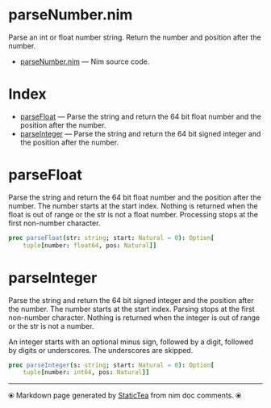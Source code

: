 # parseNumber.nim

Parse an int or float number string.  Return the number and
position after the number.


* [parseNumber.nim](../src/parseNumber.nim) &mdash; Nim source code.
# Index

* [parseFloat](#parsefloat) &mdash; Parse the string and return the 64 bit float number and the
position after the number.
* [parseInteger](#parseinteger) &mdash; Parse the string and return the 64 bit signed integer and the
position after the number.

# parseFloat

Parse the string and return the 64 bit float number and the
position after the number. The number starts at the start
index. Nothing is returned when the float is out of range or the
str is not a float number.  Processing stops at the first
non-number character.


~~~nim
proc parseFloat(str: string; start: Natural = 0): Option[
    tuple[number: float64, pos: Natural]]
~~~

# parseInteger

Parse the string and return the 64 bit signed integer and the
position after the number. The number starts at the start
index. Parsing stops at the first non-number character.  Nothing
is returned when the integer is out of range or the str is not a
number.

An integer starts with an optional minus sign, followed by a
digit, followed by digits or underscores. The underscores are
skipped.


~~~nim
proc parseInteger(s: string; start: Natural = 0): Option[
    tuple[number: int64, pos: Natural]]
~~~


---
⦿ Markdown page generated by [StaticTea](https://github.com/flenniken/statictea/) from nim doc comments. ⦿
